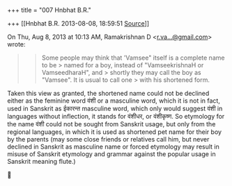 +++
title = "007 Hnbhat B.R."

+++
[[Hnbhat B.R.	2013-08-08, 18:59:51 [Source](https://groups.google.com/g/samskrita/c/rjIpxHMQK2s)]]



On Thu, Aug 8, 2013 at 10:13 AM, Ramakrishnan D \<[r.va...@gmail.com]()\> wrote:  

> 
> > Some people may think that 'Vamsee" itself is a complete name to be > named for a boy, instead of "VamseekrishnaH or VamseedharaH", and > shortly they may call the boy as "Vamsee". It is usual to call one > with his shortened form. 
> > 
> >   
> > 
> > 
> > 
> > 
> > 
> >   
> > 
> > 
> > 

  

Taken this view as granted, the shortened name could not be declined either as the feminine word वंशी or a masculine word, which it is not in fact, used in Sanskrit as ईकारन्त masculine word, which only would suggest वंशी in languages without inflection, it stands for वंशीधर, or वंशीकृष्ण. So etymology for the name वंशी could not be sought from Sanskrit usage, but only from the regional languages, in which it is used as shortened pet name for their boy by the parents (may some close friends or relatives call him, but never declined in Sanskrit as masculine name or forced etymology may result in misuse of Sanskrit etymology and grammar against the popular usage in Sanskrit meaning flute.)

  

  

  





